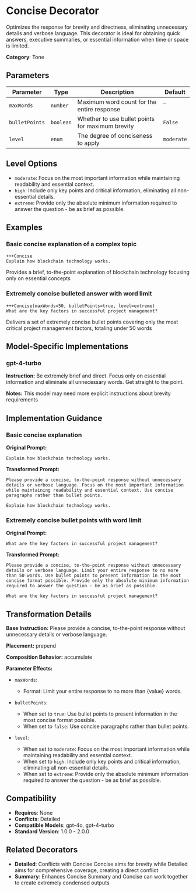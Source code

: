 # Concise Decorator

Optimizes the response for brevity and directness, eliminating unnecessary details and verbose language. This decorator is ideal for obtaining quick answers, executive summaries, or essential information when time or space is limited.

**Category**: Tone

## Parameters

| Parameter | Type | Description | Default |
|-----------|------|-------------|--------|
| `maxWords` | `number` | Maximum word count for the entire response | `` |
| `bulletPoints` | `boolean` | Whether to use bullet points for maximum brevity | `False` |
| `level` | `enum` | The degree of conciseness to apply | `moderate` |

## Level Options

- `moderate`: Focus on the most important information while maintaining readability and essential context.
- `high`: Include only key points and critical information, eliminating all non-essential details.
- `extreme`: Provide only the absolute minimum information required to answer the question - be as brief as possible.

## Examples

### Basic concise explanation of a complex topic

```
+++Concise
Explain how blockchain technology works.
```

Provides a brief, to-the-point explanation of blockchain technology focusing only on essential concepts

### Extremely concise bulleted answer with word limit

```
+++Concise(maxWords=50, bulletPoints=true, level=extreme)
What are the key factors in successful project management?
```

Delivers a set of extremely concise bullet points covering only the most critical project management factors, totaling under 50 words

## Model-Specific Implementations

### gpt-4-turbo

**Instruction:** Be extremely brief and direct. Focus only on essential information and eliminate all unnecessary words. Get straight to the point.

**Notes:** This model may need more explicit instructions about brevity requirements


## Implementation Guidance

### Basic concise explanation

**Original Prompt:**
```
Explain how blockchain technology works.
```

**Transformed Prompt:**
```
Please provide a concise, to-the-point response without unnecessary details or verbose language. Focus on the most important information while maintaining readability and essential context. Use concise paragraphs rather than bullet points.

Explain how blockchain technology works.
```

### Extremely concise bullet points with word limit

**Original Prompt:**
```
What are the key factors in successful project management?
```

**Transformed Prompt:**
```
Please provide a concise, to-the-point response without unnecessary details or verbose language. Limit your entire response to no more than 50 words. Use bullet points to present information in the most concise format possible. Provide only the absolute minimum information required to answer the question - be as brief as possible.

What are the key factors in successful project management?
```

## Transformation Details

**Base Instruction:** Please provide a concise, to-the-point response without unnecessary details or verbose language.

**Placement:** prepend

**Composition Behavior:** accumulate

**Parameter Effects:**

- `maxWords`:
  - Format: Limit your entire response to no more than {value} words.

- `bulletPoints`:
  - When set to `true`: Use bullet points to present information in the most concise format possible.
  - When set to `false`: Use concise paragraphs rather than bullet points.

- `level`:
  - When set to `moderate`: Focus on the most important information while maintaining readability and essential context.
  - When set to `high`: Include only key points and critical information, eliminating all non-essential details.
  - When set to `extreme`: Provide only the absolute minimum information required to answer the question - be as brief as possible.

## Compatibility

- **Requires**: None
- **Conflicts**: Detailed
- **Compatible Models**: gpt-4o, gpt-4-turbo
- **Standard Version**: 1.0.0 - 2.0.0

## Related Decorators

- **Detailed**: Conflicts with Concise Concise aims for brevity while Detailed aims for comprehensive coverage, creating a direct conflict
- **Summary**: Enhances Concise Summary and Concise can work together to create extremely condensed outputs
